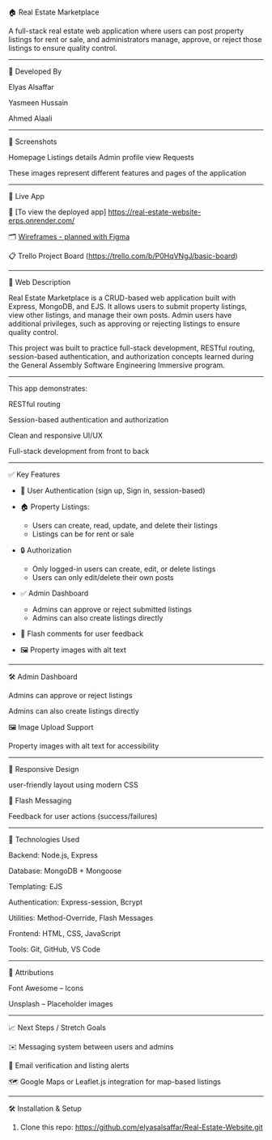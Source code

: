 🏠 Real Estate Marketplace

A full-stack real estate web application where users can post property listings for rent or sale, and administrators manage, approve, or reject those listings to ensure quality control.

----

👥 Developed By

Elyas Alsaffar

Yasmeen Hussain

Ahmed Alaali

----

📸 Screenshots

Homepage 
	Listings details 
  Admin profile
   view Requests

These images represent different features and pages of the application

----

🚀  Live App

🔗 [To view the deployed app] https://real-estate-website-erps.onrender.com/

🗂 [Wireframes - planned with Figma](https://www.figma.com/design/TJ0oaoZwUMc4dfEMsSsrfs/Proj2-Wireframe?node-id=0-1&t=uZ9Xy5a1lrbv45QZ-1)

📋 Trello Project Board (https://trello.com/b/P0HqVNgJ/basic-board)

---

📄 Web Description 

Real Estate Marketplace is a CRUD-based web application built with Express, MongoDB, and EJS. It allows users to submit property listings, view other listings, and manage their own posts. Admin users have additional privileges, such as approving or rejecting listings to ensure quality control.

This project was built to practice full-stack development, RESTful routing, session-based authentication, and authorization concepts learned during the General Assembly Software Engineering Immersive program.

----

This app demonstrates:

RESTful routing

Session-based authentication and authorization

Clean and responsive UI/UX

Full-stack development from front to back

----

✅ Key Features

- 👤 User Authentication (sign up, Sign in, session-based)

- 🏠 Property Listings:

  - Users can create, read, update, and delete their listings
  - Listings can be for rent or sale

- 🔒 Authorization
  - Only logged-in users can create, edit, or delete listings
  - Users can only edit/delete their own posts

- ✅ Admin Dashboard
  - Admins can approve or reject submitted listings
  - Admins can also create listings directly

- 💬 Flash comments for user feedback

- 🖼 Property images with alt text

---

🛠 Admin Dashboard

Admins can approve or reject listings

Admins can also create listings directly

🖼 Image Upload Support

Property images with alt text for accessibility

---

📱 Responsive Design

user-friendly layout using modern CSS

💬 Flash Messaging

Feedback for user actions (success/failures)

---

🧰 Technologies Used

Backend: Node.js, Express

Database: MongoDB + Mongoose

Templating: EJS

Authentication: Express-session, Bcrypt

Utilities: Method-Override, Flash Messages

Frontend: HTML, CSS, JavaScript

Tools: Git, GitHub, VS Code

---

🙏 Attributions

Font Awesome – Icons

Unsplash – Placeholder images

---

📈 Next Steps / Stretch Goals

✉️ Messaging system between users and admins

📧 Email verification and listing alerts

🗺 Google Maps or Leaflet.js integration for map-based listings

--- 

🛠 Installation & Setup

1. Clone this repo: https://github.com/elyasalsaffar/Real-Estate-Website.git 
